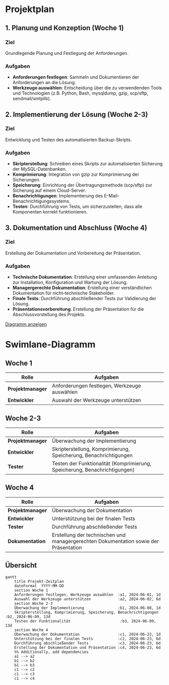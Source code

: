 # Projektplan

## 1. Planung und Konzeption (Woche 1)

### Ziel
Grundlegende Planung und Festlegung der Anforderungen.

### Aufgaben
- **Anforderungen festlegen**: Sammeln und Dokumentieren der Anforderungen an die Lösung.
- **Werkzeuge auswählen**: Entscheidung über die zu verwendenden Tools und Technologien (z.B. Python, Bash, mysqldump, gzip, scp/sftp, sendmail/smtplib).

## 2. Implementierung der Lösung (Woche 2-3)

### Ziel
Entwicklung und Testen des automatisierten Backup-Skripts.

### Aufgaben
- **Skripterstellung**: Schreiben eines Skripts zur automatisierten Sicherung der MySQL-Datenbanken.
- **Komprimierung**: Integration von gzip zur Komprimierung der Sicherungen.
- **Speicherung**: Einrichtung der Übertragungsmethode (scp/sftp) zur Sicherung auf einem Cloud-Server.
- **Benachrichtigungen**: Implementierung des E-Mail-Benachrichtigungssystems.
- **Testen**: Durchführung von Tests, um sicherzustellen, dass alle Komponenten korrekt funktionieren.

## 3. Dokumentation und Abschluss (Woche 4)

### Ziel
Erstellung der Dokumentation und Vorbereitung der Präsentation.

### Aufgaben
- **Technische Dokumentation**: Erstellung einer umfassenden Anleitung zur Installation, Konfiguration und Wartung der Lösung.
- **Managergerechte Dokumentation**: Erstellung einer verständlichen Dokumentation für nicht-technische Stakeholder.
- **Finale Tests**: Durchführung abschließender Tests zur Validierung der Lösung.
- **Präsentationsvorbereitung**: Erstellung der Präsentation für die Abschlussvorstellung des Projekts.


[Diagramm anzeigen](https://viewer.diagrams.net/?tags=%7B%7D&highlight=0000ff&edit=_blank&layers=1&nav=1&title=Unbenanntes%20Diagramm.drawio#R7Vxtk9o2EP41zLQfLoPf4ePBXZJO0plML23SfukIW9gKwiK2CHC%2FvpItAbbkF44XE64zNwOSbFnsPrv7rFa%2BnjWer98lYBH9TgKIe2Y%2FWPesh55pGn17wD54zybvGbiiI0xQIC7adTyhZyjvFL1LFMC0cCElBFO0KHb6JI6hTwt9IEnIqnjZlODiUxcghErHkw%2Bw2vsFBTQSvUa%2Fvxt4D1EYiUcPHDEwAf4sTMgyFs%2BLSQzzkTmQ04hL0wgEZLXXZT32rHFCCM2%2FzddjiLlYpcTy%2B95WjG6XnMCYtrnB86DrD72pMXQDMBhYd2KGHwAvhRg%2BJeQbnNEFBvEyDtnYE5zDlMIEJBOIKOv4uPQB%2B7hH8PkZiN9FN1KM6QrN2b2sNYroHLNOg331I4SDj2BDlnydKWUik60RayVU4IGt3xplsoR8yby1lRlvYDCBeLQV%2BJhgkrChTOR8poTMttrjz52SmL4Fc4Q5KP%2BCSQBiILrFEwesCTAKY%2FbdZ2KEbL6RKlcpKJhQuN7rEnJ%2BB8kc0mTDLhGjnlC5sAZbNFc7aG0BFO2hypUXAgHncDvzTq%2Fsi1BtSzWbipq%2FED%2BCcc90wXzBfnA8SRfb392oTUVjqrwqkdYsQCExU5WY4eokZp5AYvDr9%2BGd%2BeeHh%2BfN6v0%2F8ebf6fdQYxyKfGAc3HPfs8PgnpiKOM7vhYHihWqEZuoltCcSHYZkXwIxoOhH8Xk6KYknfCIopnsKKAs2JcvEh%2BKqfS8jb1yXgF01EYNPCKkyUaak7c98ud5UtL8qvdmn0psy0Zn1Zr1uvSmOrK3etm6xaqIz680wVD0xsT%2BJJkloREISA%2Fy46y0pa3fNR0IWQp%2FfIKUbEWbAkpKitpkWk81Xfv8bRzb%2FFtNljYd1obU5FhfsB2YKqZGEnV%2BXy7tOYn090Foj6Ki4ZuvZAOtSFVlU0ypCFD4tQCaEFcsDiiqpCPEvM7p1kQYIbA8dlRWYOlZwNlIw7ALs5wStTMCaUTvoErVymRrYmjJ0XDFwrb6Gz14WuYNKAdpXLz57cEHxKUtVmYlIk%2BcsnwxZyshXsv27ghyqghlcQU6lWuqNcQX5A5vcrqt6XVXhdpce11VQ3zNdTMX%2BSUGJ7vclkQN3aaaGe84nzMU6E6McZ99C%2FnkfT0kSwGQZh9kuRDbrJJHDU5hSDPeG2PrzZ%2BbjNe7KaHZX3e0oHeoirVrrtpqpUf%2BSAcb1XqFtV9hsCzrlVGj35MZducRjLLtfYdm9sdUbjicwWQE%2FyneQAx4gyyb%2B23yB4ZyJGmVe4MYMvQ2K2odxqwWVvKilO7qtmgMBZBwJoAcyW3L8MFsh%2F8eJA%2BCjpdLngo%2ByVNX1PMZ0hfwZ5kq%2BHupsmY3UeVu6vAx1djTbobcVXmUaWhtezZbh1XY7C6%2Fm%2BYjzF5jMnuEy5Fk7WKYr7i3v7QjfHFVuA5T21mxfGVW2dblVtfPb93j9F0eJimRSbrg4RX9naWSk2yswBjVCEk%2F7A%2FoUxCGGexopF5sM1cHqii3l%2BjjADDUxoHDEMZkqmjlBfcP2FGUZb1j7aZagBXt6StkkOYctVdPLnMV8U77mA5kvEjQvkuDdDbInXYBY6zd2h0%2Fu%2FNweuftAMaIIYK0HsZQ1PC0g8qMyDc8fWVxGgH7ILluZhgUAxtgSNhVFoUjst3ti22n3plAQz9BMi%2F5HOgcMp3yEIx75AN%2BL7jkKgjzMQeY7wQRLA1nwWleGEGfUcx74TCyy5f5VcAjurUoubIowLnW1srSD4s%2F2wFQB%2Fo7G2mwN%2FL1zcDLVGX3OjvxcEx9zrEY%2BZgwvyse8TsqeL%2BFVrsqr9AzTOZIy6evTZr%2BEdaOkkjPXp6VtafhY5o00blWTlp4svy25zQemlGjKedxoHCWtwgiYpH6EEUxTGGe5cZ%2Fba1rJAKuiSoM7%2FkmY4qE0qN4v20UadNFkWe9mVPah%2Bp3dsRgfgzRFfq%2FmZMwupSskdLv87oQpnabKod87Huq1cuajNxI2g6KHsqySNtsexSnvtZhlcnxmVzfoIiTBNaJf977voYm1dmDijU0HGJRx%2BlSndy61saB9%2BLCFN7hOFtJWDa0Ko2aXOtBu8NyWEnSHgq6sPO2op1Yuuh96PY5Lnuy5npKj3rC7UdiNRCdZc2tW8rFZ3HFKdl6hVb78EMDFqhT6NyXUV1xKZdV%2Bu79j9oka8reG16yGRcLtatI166LbQq5KDj5DP4pRmp%2B1LAn4mJy7lfxqFF%2B9Oem9aU6DZRHlMllwJ7GjhXuotatmrjts6SfcTgmvq2YdPz%2BmdcdoLovpTs7Cnh3TniZ1OGjP5zKYlsu8KUwbXWPaUaVaxw5eVNiul8k2spf38hoL2eWyxM0Vsh3dG82iOCCrAFnljxO%2FvLDwdhnPuAEAjGh%2B1oRW1SfaVkbcloWR2rqFrsDBuicnL9f8UqrQjwvV8nHzotWy%2BK9tj%2BpcYT08IcIhHmCvNY5CtWK5ca6ph3s6Hn82Gn9rL6rI%2F6ly9u0DfWXE65cyirL%2FqyixnMr3uW7H%2BuwbXnFvwvaMBq1mrU%2BQeR%2BYFTwPVHVzwcNri4mKkHshpnZrW0qtdpDMlrrxzvQuOWvu%2FjFRboW7f%2FxkPf4H)



# Swimlane-Diagramm

## Woche 1
| Rolle           | Aufgaben                                                 |
|-----------------|----------------------------------------------------------|
| **Projektmanager** | Anforderungen festlegen, Werkzeuge auswählen              |
| **Entwickler**      | Auswahl der Werkzeuge unterstützen                        |

## Woche 2-3
| Rolle           | Aufgaben                                                             |
|-----------------|----------------------------------------------------------------------|
| **Projektmanager** | Überwachung der Implementierung                                       |
| **Entwickler**      | Skripterstellung, Komprimierung, Speicherung, Benachrichtigungen        |
| **Tester**         | Testen der Funktionalität (Komprimierung, Speicherung, Benachrichtigungen) |

## Woche 4
| Rolle           | Aufgaben                                                           |
|-----------------|--------------------------------------------------------------------|
| **Projektmanager** | Überwachung der Dokumentation                                       |
| **Entwickler**      | Unterstützung bei der finalen Tests                                |
| **Tester**         | Durchführung abschließender Tests                                   |
| **Dokumentation**  | Erstellung der technischen und managergerechten Dokumentation sowie der Präsentation |

## Übersicht

```mermaid
gantt
    title Projekt-Zeitplan
    dateFormat  YYYY-MM-DD
    section Woche 1
    Anforderungen festlegen, Werkzeuge auswählen  :a1, 2024-06-01, 1d
    Auswahl der Werkzeuge unterstützen            :a2, 2024-06-02, 6d
    section Woche 2-3
    Überwachung der Implementierung               :b1, 2024-06-08, 1d
    Skripterstellung, Komprimierung, Speicherung, Benachrichtigungen :b2, 2024-06-09, 13d
    Testen der Funktionalität                      :b3, 2024-06-09, 13d
    section Woche 4
    Überwachung der Dokumentation                 :c1, 2024-06-22, 1d
    Unterstützung bei der finalen Tests           :c2, 2024-06-23, 6d
    Durchführung abschließender Tests             :c3, 2024-06-23, 6d
    Erstellung der Dokumentation und Präsentation :c4, 2024-06-23, 6d
    %% Additionally, add dependencies
    a1 --> a2
    b1 --> b2
    b1 --> b3
    c1 --> c2
    c1 --> c3
    c1 --> c4


